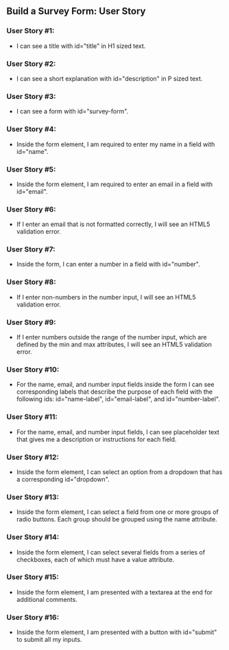 ## Build a Survey Form: User Story
###  User Story #1: 
- I can see a title with id="title" in H1 sized text.
###  User Story #2: 
- I can see a short explanation with id="description" in P sized text.
###  User Story #3: 
- I can see a form with id="survey-form".
###  User Story #4: 
- Inside the form element, I am required to enter my name in a field with id="name".
###  User Story #5: 
- Inside the form element, I am required to enter an email in a field with id="email".
###  User Story #6: 
- If I enter an email that is not formatted correctly, I will see an HTML5 validation error.
### User Story #7: 
- Inside the form, I can enter a number in a field with id="number".
###  User Story #8: 
- If I enter non-numbers in the number input, I will see an HTML5 validation error.
### User Story #9: 
- If I enter numbers outside the range of the number input, which are defined by the min and max attributes, I will see an HTML5 validation error.
###  User Story #10: 
- For the name, email, and number input fields inside the form I can see corresponding labels that describe the purpose of each field with the following ids: id="name-label", id="email-label", and id="number-label".
###  User Story #11: 
- For the name, email, and number input fields, I can see placeholder text that gives me a description or instructions for each field.
### User Story #12: 
- Inside the form element, I can select an option from a dropdown that has a corresponding id="dropdown".
### User Story #13: 
- Inside the form element, I can select a field from one or more groups of radio buttons. Each group should be grouped using the name attribute.
### User Story #14: 
- Inside the form element, I can select several fields from a series of checkboxes, each of which must have a value attribute.
###  User Story #15: 
- Inside the form element, I am presented with a textarea at the end for additional comments.
###  User Story #16: 
- Inside the form element, I am presented with a button with id="submit" to submit all my inputs.
